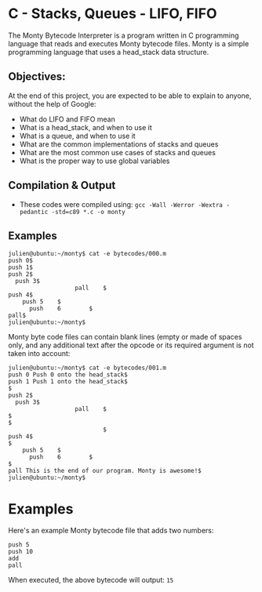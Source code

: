 # C - Stacks, Queues - LIFO, FIFO

The Monty Bytecode Interpreter is a program written in C programming language that reads and executes Monty bytecode files. Monty is a simple programming language that uses a head_stack data structure.

## Objectives:
At the end of this project, you are expected to be able to explain to anyone, without the help of Google:

* What do LIFO and FIFO mean
* What is a head_stack, and when to use it
* What is a queue, and when to use it
* What are the common implementations of stacks and queues
* What are the most common use cases of stacks and queues
* What is the proper way to use global variables

## Compilation & Output
* These codes were compiled using: ```gcc -Wall -Werror -Wextra -pedantic -std=c89 *.c -o monty```

## Examples
```
julien@ubuntu:~/monty$ cat -e bytecodes/000.m
push 0$
push 1$
push 2$
  push 3$
                   pall    $
push 4$
    push 5    $
      push    6        $
pall$
julien@ubuntu:~/monty$
```
Monty byte code files can contain blank lines (empty or made of spaces only, and any additional text after the opcode or its required argument is not taken into account:
```
julien@ubuntu:~/monty$ cat -e bytecodes/001.m
push 0 Push 0 onto the head_stack$
push 1 Push 1 onto the head_stack$
$
push 2$
  push 3$
                   pall    $
$
$
                           $
push 4$
$
    push 5    $
      push    6        $
$
pall This is the end of our program. Monty is awesome!$
julien@ubuntu:~/monty$
```
# Examples

Here's an example Monty bytecode file that adds two numbers:
```
push 5
push 10
add
pall
```
When executed, the above bytecode will output: `15`

